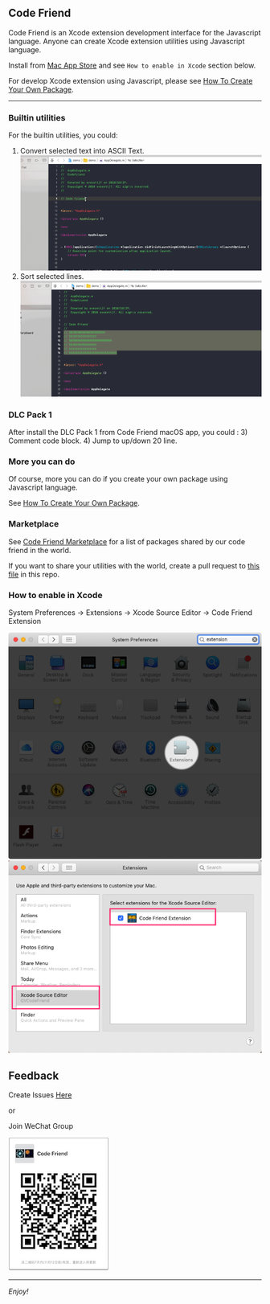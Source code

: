 ## Code Friend

Code Friend is an Xcode extension development interface for the Javascript language. Anyone can create Xcode extension utilities using Javascript language.

Install from [Mac App Store](https://itunes.apple.com/cn/app/code-friend/id1441249580) and see `How to enable in Xcode` section below.

For develop Xcode extension using Javascript, please see [How To Create Your Own Package](/develop).

---

### Builtin utilities

For the builtin utilities, you could:
1) Convert selected text into ASCII Text.
![](image/codefriend-asciitext.gif)
2) Sort selected lines.
![](image/codefriend-sort.gif)


### DLC Pack 1

After install the DLC Pack 1 from Code Friend macOS app, you could :
3) Comment code block.
4) Jump to up/down 20 line.


### More you can do

Of course, more you can do if you create your own package using Javascript language.

See [How To Create Your Own Package](/develop).

### Marketplace

See [Code Friend Marketplace](https://qvcodefriend.github.io/marketplace/) for a list of packages shared by our code friend in the world.

If you want to share your utilities with the world, create a pull request to [this file](https://github.com/qvcodefriend/qvcodefriend.github.io/blob/master/marketplace/README.md) in this repo.


### How to enable in Xcode

System Preferences -> Extensions -> Xcode Source Editor -> Code Friend Extension

![](image/enable-step1.png)
![](image/enable-step2.png)


## Feedback

Create Issues [Here](https://github.com/qvcodefriend/qvcodefriend.github.io/issues)

or 

Join WeChat Group

![](image/codefriend_wechatgroup_small.jpg)

---

*Enjoy!*


